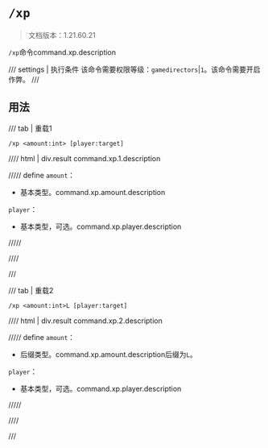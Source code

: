 # `/xp`

> 文档版本：1.21.60.21

`/xp`命令command.xp.description

/// settings | 执行条件
该命令需要权限等级：`gamedirectors`|`1`。该命令需要开启作弊。
///

## 用法

/// tab | 重载1
```mcfunction
/xp <amount:int> [player:target]
```

//// html | div.result
command.xp.1.description

///// define
`amount`：<!-- md:samp int -->

- 基本类型。command.xp.amount.description

`player`：<!-- md:samp target -->

- 基本类型，可选。command.xp.player.description


/////

////

///

/// tab | 重载2
```mcfunction
/xp <amount:int>L [player:target]
```

//// html | div.result
command.xp.2.description

///// define
`amount`：<!-- md:samp l -->

- 后缀类型。command.xp.amount.description后缀为`L`。

`player`：<!-- md:samp target -->

- 基本类型，可选。command.xp.player.description


/////

////

///
